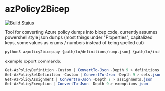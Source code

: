 # azPolicy2Bicep
[![Build Status](https://dev.azure.com/gctools/gctools-outilsgc/_apis/build/status/gcxchange-gcechange.azPolicy2Bicep?branchName=main)](https://dev.azure.com/gctools/gctools-outilsgc/_build/latest?definitionId=10&branchName=main)

Tool for converting Azure policy dumps into bicep code, currently assumes powershell style json dumps (most things under "Properties", capitalized keys, some values as enums / numbers instead of being spelled out)

```bash
python3 azpolicy2bicep.py {path/to/definitions/dump.json} {path/to/initiatives/dump.json} {path/to/assignments/dump.json} {path/to/exemptions/dump.json} {output/directory}
```


example export commands:
```powershell
Get-AzPolicyDefinition -Custom | ConvertTo-Json -Depth 9 > definitions.json
Get-AzPolicySetDefinition -Custom | ConvertTo-Json -Depth 9 > sets.json
Get-AzPolicyAssignment | ConvertTo-Json -Depth 9 > assignments.json
Get-AzPolicyExemption | ConvertTo-Json -Depth 9 > exemptions.json
```
